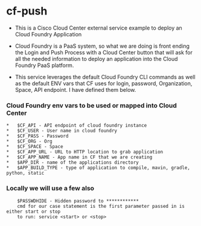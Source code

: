  # cf-push

 * This is a Cisco Cloud Center external service example to deploy an Cloud Foundry Application
 * Cloud Foundry is a PaaS system, so what we are doing is front ending the Login and Push
   Process with a Cloud Center button that will ask for all the needed information to deploy
   an application into the Cloud Foundry PaaS platform.  
 
 * This service leverages the default Cloud Foundry CLI commands as well as the default ENV vars that CF uses
 for login, password, Organization, Space, API endpoint.  I have defined them below. 

 ### Cloud Foundry env vars to be used or mapped into Cloud Center

	*	$CF_API - API endpoint of cloud foundry instance  
	*	$CF_USER - User name in cloud foundry
	*	$CF_PASS - Password
	*	$CF_ORG - Org
	*	$CF_SPACE - Space
	*	$CF_APP_URL - URL to HTTP location to grab application
	*	$CF_APP_NAME - App name in CF that we are creating 
	*	$APP_DIR - name of the applications directory
	*   $APP_BUILD_TYPE - type of application to compile, mavin, gradle, python, static

		
### Locally we will use a few also
 
		$PASSWDHIDE - Hidden password to ************
		cmd for our case statement is the first parameter passed in is either start or stop
 		to run: service <start> or <stop> 




